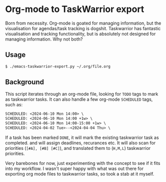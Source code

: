 # Org-mode to TaskWarrior export
Born from necessity. Org-mode is goated for managing information, but the visualisation for agendas/task tracking is dogshit. Taskwarrior has fantastic visualisation and tracking functionality, but is absolutely not designed for managing information. Why not both?

## Usage
``` bash
$ ./emacs-taskwarrior-export.py ~/.org/file.org
```
## Background
This script iterates through an org-mode file, looking for ```TODO``` tags to mark as taskwarrior tasks. It can also handle a few org-mode ```SCHEDULED``` tags, such as: 
``` org
SCHEDULED: <2024-06-10 Mon 14:00> \
SCHEDULED: <2024-06-10 Mon 14:00 +1w> \
SCHEDULED: <2024-06-10 Mon 14:00-15:00 +1w> \
SCHEDULED: <2024-04-02 Tue>--<2024-04-04 Thu> \
```
If a task has been marked ```DONE```, it will mark the existing taskwarrior task as completed.
and will assign deadlines, recurances etc. It will also scan for priorities (```[#A], [#B] [#C]```), and translated them to (```H,M,L```) taskwarrior priorities.

Very barebones for now, just experimenting with the concept to see if it fits into my workflow. I wasn't super happy with what was out there for exporting org mode files to taskwarrior tasks, so took a stab at it myself.
